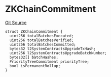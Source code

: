 # ZKChainCommitment
[Git Source](https://github.com/matter-labs/zksync-contracts/blob/c6e73735b89a4b474234f6471e326125c9069f15/contracts/l1-contracts/common/Config.sol)


```solidity
struct ZKChainCommitment {
  uint256 totalBatchesExecuted;
  uint256 totalBatchesVerified;
  uint256 totalBatchesCommitted;
  bytes32 l2SystemContractsUpgradeTxHash;
  uint256 l2SystemContractsUpgradeBatchNumber;
  bytes32[] batchHashes;
  PriorityTreeCommitment priorityTree;
  bool isPermanentRollup;
}
```

